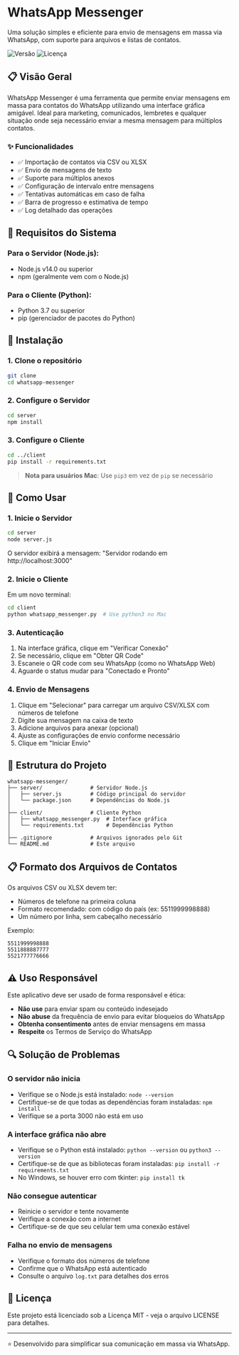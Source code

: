 # WhatsApp Messenger

Uma solução simples e eficiente para envio de mensagens em massa via WhatsApp, com suporte para arquivos e listas de contatos.

![Versão](https://img.shields.io/badge/Versão-1.0.0-blue)
![Licença](https://img.shields.io/badge/Licença-MIT-green)

## 📋 Visão Geral

WhatsApp Messenger é uma ferramenta que permite enviar mensagens em massa para contatos do WhatsApp utilizando uma interface gráfica amigável. Ideal para marketing, comunicados, lembretes e qualquer situação onde seja necessário enviar a mesma mensagem para múltiplos contatos.

### ✨ Funcionalidades

- ✅ Importação de contatos via CSV ou XLSX
- ✅ Envio de mensagens de texto
- ✅ Suporte para múltiplos anexos
- ✅ Configuração de intervalo entre mensagens
- ✅ Tentativas automáticas em caso de falha
- ✅ Barra de progresso e estimativa de tempo
- ✅ Log detalhado das operações

## 🔧 Requisitos do Sistema

### Para o Servidor (Node.js):
- Node.js v14.0 ou superior
- npm (geralmente vem com o Node.js)

### Para o Cliente (Python):
- Python 3.7 ou superior
- pip (gerenciador de pacotes do Python)

## 🚀 Instalação

### 1. Clone o repositório
```bash
git clone 
cd whatsapp-messenger
```

### 2. Configure o Servidor
```bash
cd server
npm install
```

### 3. Configure o Cliente
```bash
cd ../client
pip install -r requirements.txt
```
> **Nota para usuários Mac**: Use `pip3` em vez de `pip` se necessário

## 📱 Como Usar

### 1. Inicie o Servidor
```bash
cd server
node server.js
```
O servidor exibirá a mensagem: "Servidor rodando em http://localhost:3000"

### 2. Inicie o Cliente
Em um novo terminal:
```bash
cd client
python whatsapp_messenger.py  # Use python3 no Mac
```

### 3. Autenticação
1. Na interface gráfica, clique em "Verificar Conexão"
2. Se necessário, clique em "Obter QR Code"
3. Escaneie o QR code com seu WhatsApp (como no WhatsApp Web)
4. Aguarde o status mudar para "Conectado e Pronto"

### 4. Envio de Mensagens
1. Clique em "Selecionar" para carregar um arquivo CSV/XLSX com números de telefone
2. Digite sua mensagem na caixa de texto
3. Adicione arquivos para anexar (opcional)
4. Ajuste as configurações de envio conforme necessário
5. Clique em "Iniciar Envio"

## 📂 Estrutura do Projeto

```
whatsapp-messenger/
├── server/               # Servidor Node.js
│   ├── server.js         # Código principal do servidor
│   └── package.json      # Dependências do Node.js
│
├── client/               # Cliente Python
│   ├── whatsapp_messenger.py  # Interface gráfica
│   └── requirements.txt       # Dependências Python
│
├── .gitignore            # Arquivos ignorados pelo Git
└── README.md             # Este arquivo
```

## 📋 Formato dos Arquivos de Contatos

Os arquivos CSV ou XLSX devem ter:
- Números de telefone na primeira coluna
- Formato recomendado: com código do país (ex: 5511999998888)
- Um número por linha, sem cabeçalho necessário

Exemplo:
```
5511999998888
5511888887777
5521777776666
```

## ⚠️ Uso Responsável

Este aplicativo deve ser usado de forma responsável e ética:

- **Não use** para enviar spam ou conteúdo indesejado
- **Não abuse** da frequência de envio para evitar bloqueios do WhatsApp
- **Obtenha consentimento** antes de enviar mensagens em massa
- **Respeite** os Termos de Serviço do WhatsApp

## 🔍 Solução de Problemas

### O servidor não inicia
- Verifique se o Node.js está instalado: `node --version`
- Certifique-se de que todas as dependências foram instaladas: `npm install`
- Verifique se a porta 3000 não está em uso

### A interface gráfica não abre
- Verifique se o Python está instalado: `python --version` ou `python3 --version`
- Certifique-se de que as bibliotecas foram instaladas: `pip install -r requirements.txt`
- No Windows, se houver erro com tkinter: `pip install tk`

### Não consegue autenticar
- Reinicie o servidor e tente novamente
- Verifique a conexão com a internet
- Certifique-se de que seu celular tem uma conexão estável

### Falha no envio de mensagens
- Verifique o formato dos números de telefone
- Confirme que o WhatsApp está autenticado
- Consulte o arquivo `log.txt` para detalhes dos erros

## 📄 Licença

Este projeto está licenciado sob a Licença MIT - veja o arquivo LICENSE para detalhes.

---

⭐ Desenvolvido para simplificar sua comunicação em massa via WhatsApp.